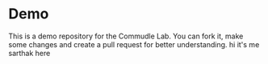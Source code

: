 # Demo
This is a demo repository for the Commudle Lab. You can fork it, make some changes and create a pull request for better understanding.
hi it's me sarthak here 
